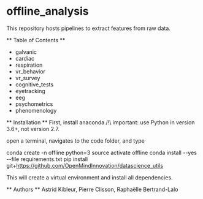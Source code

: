 # offline_analysis
This repository hosts pipelines to extract features from raw data. 

** Table of Contents **
- galvanic
- cardiac
- respiration
- vr_behavior
- vr_survey
- cognitive_tests
- eyetracking
- eeg
- psychometrics
- phenomenology

** Installation **
First, install anaconda /!\ important: use Python in version 3.6+, not version 2.7.

open a terminal, navigates to the code folder, and type

conda create -n offline python=3
source activate offline
conda install --yes --file requirements.txt
pip install git+https://github.com/OpenMindInnovation/datascience_utils

This will create a virtual environment and install all dependencies.

** Authors ** 
Astrid Kibleur, Pierre Clisson, Raphaëlle Bertrand-Lalo

